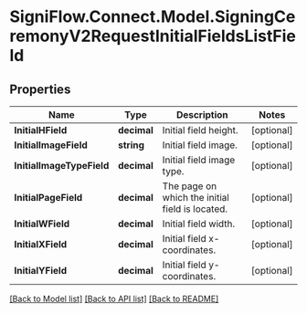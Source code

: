 # SigniFlow.Connect.Model.SigningCeremonyV2RequestInitialFieldsListField

## Properties

Name | Type | Description | Notes
------------ | ------------- | ------------- | -------------
**InitialHField** | **decimal** | Initial field height. | [optional] 
**InitialImageField** | **string** | Initial field image. | [optional] 
**InitialImageTypeField** | **decimal** | Initial field image type. | [optional] 
**InitialPageField** | **decimal** | The page on which the initial field is located. | [optional] 
**InitialWField** | **decimal** | Initial field width. | [optional] 
**InitialXField** | **decimal** | Initial field x-coordinates. | [optional] 
**InitialYField** | **decimal** | Initial field y-coordinates. | [optional] 

[[Back to Model list]](../README.md#documentation-for-models) [[Back to API list]](../README.md#documentation-for-api-endpoints) [[Back to README]](../README.md)

